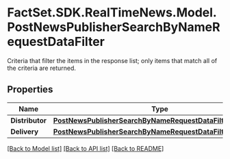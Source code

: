 # FactSet.SDK.RealTimeNews.Model.PostNewsPublisherSearchByNameRequestDataFilter
Criteria that filter the items in the response list; only items that match all of the criteria are returned.

## Properties

Name | Type | Description | Notes
------------ | ------------- | ------------- | -------------
**Distributor** | [**PostNewsPublisherSearchByNameRequestDataFilterDistributor**](PostNewsPublisherSearchByNameRequestDataFilterDistributor.md) |  | [optional] 
**Delivery** | [**PostNewsPublisherSearchByNameRequestDataFilterDelivery**](PostNewsPublisherSearchByNameRequestDataFilterDelivery.md) |  | [optional] 

[[Back to Model list]](../README.md#documentation-for-models) [[Back to API list]](../README.md#documentation-for-api-endpoints) [[Back to README]](../README.md)

